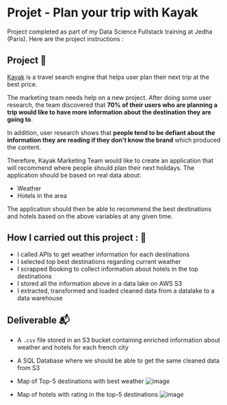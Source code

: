# Projet - Plan your trip with Kayak

Project completed as part of my Data Science Fullstack training at Jedha (Paris). 
Here are the project instructions :

## Project 🚧

<a href="https://www.kayak.com" target="_blank">Kayak</a> is a travel search engine that helps user plan their next trip at the best price.

The marketing team needs help on a new project. After doing some user research, the team discovered that **70% of their users who are planning a trip would like to have more information about the destination they are going to**. 

In addition, user research shows that **people tend to be defiant about the information they are reading if they don't know the brand** which produced the content. 

Therefore, Kayak Marketing Team would like to create an application that will recommend where people should plan their next holidays. The application should be based on real data about:

* Weather 
* Hotels in the area 

The application should then be able to recommend the best destinations and hotels based on the above variables at any given time. 

## How I carried out this project : 🎯

* I called APIs to get weather information for each destinations
* I selected top best destinations regarding current weather
* I scrapped Booking to collect information about hotels in the top destinations
* I stored all the information above in a data lake on AWS S3
* I extracted, transformed and loaded cleaned data from a datalake to a data warehouse


## Deliverable 📬

* A `.csv` file stored in an S3 bucket containing enriched information about weather and hotels for each french city

* A SQL Database where we should be able to get the same cleaned data from S3 

* Map of Top-5 destinations with best weather
![image](https://github.com/user-attachments/assets/e09be309-8b74-4435-a6f3-30f7a6b0eba9)

* Map of hotels with rating in the top-5 destinations
![image](https://github.com/user-attachments/assets/b5d299dc-e28e-488a-ba94-25e1edc2974e)



